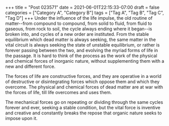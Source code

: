+++
title = "Post 023571"
date = 2021-06-01T22:15:33-07:00
draft = false
categories = ["Category A", "Category B"]
tags = ["Tag A", "Tag B", "Tag C", "Tag D"]
+++
Under the influence of the life impulse, the old routine of matter--from compound to compound, from solid to fluid, from fluid to gaseous, from rock to soil, the cycle always ending where it began--is broken into, and cycles of a new order are instituted. From the stable equilibrium which dead matter is always seeking, the same matter in the vital circuit is always seeking the state of unstable equilibrium, or rather is forever passing between the two, and evolving the myriad forms of life in the passage. It is hard to think of the process as the work of the physical and chemical forces of inorganic nature, without supplementing them with a new and different force.

The forces of life are constructive forces, and they are operative in a world of destructive or disintegrating forces which oppose them and which they overcome. The physical and chemical forces of dead matter are at war with the forces of life, till life overcomes and uses them.

The mechanical forces go on repeating or dividing through the same cycles forever and ever, seeking a stable condition, but the vital force is inventive and creative and constantly breaks the repose that organic nature seeks to impose upon it.
